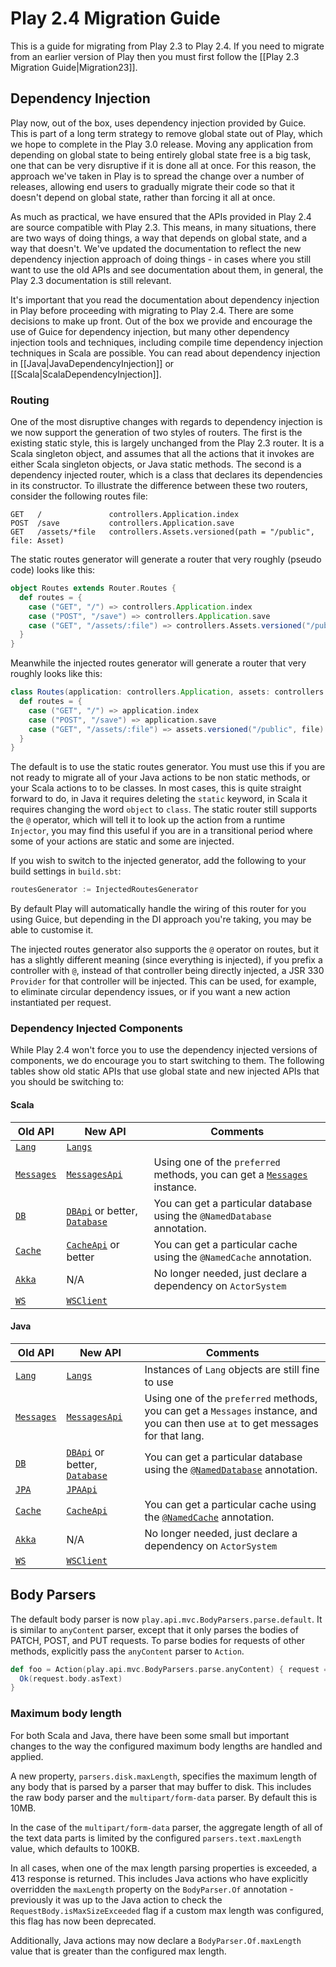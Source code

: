<!--- Copyright (C) 2009-2014 Typesafe Inc. <http://www.typesafe.com> -->
# Play 2.4 Migration Guide

This is a guide for migrating from Play 2.3 to Play 2.4. If you need to migrate from an earlier version of Play then you must first follow the [[Play 2.3 Migration Guide|Migration23]].

## Dependency Injection

Play now, out of the box, uses dependency injection provided by Guice.  This is part of a long term strategy to remove global state out of Play, which we hope to complete in the Play 3.0 release.  Moving any application from depending on global state to being entirely global state free is a big task, one that can be very disruptive if it is done all at once.  For this reason, the approach we've taken in Play is to spread the change over a number of releases, allowing end users to gradually migrate their code so that it doesn't depend on global state, rather than forcing it all at once.

As much as practical, we have ensured that the APIs provided in Play 2.4 are source compatible with Play 2.3.  This means, in many situations, there are two ways of doing things, a way that depends on global state, and a way that doesn't.  We've updated the documentation to reflect the new dependency injection approach of doing things - in cases where you still want to use the old APIs and see documentation about them, in general, the Play 2.3 documentation is still relevant.

It's important that you read the documentation about dependency injection in Play before proceeding with migrating to Play 2.4.  There are some decisions to make up front.  Out of the box we provide and encourage the use of Guice for dependency injection, but many other dependency injection tools and techniques, including compile time dependency injection techniques in Scala are possible.  You can read about dependency injection in [[Java|JavaDependencyInjection]] or [[Scala|ScalaDependencyInjection]].

### Routing

One of the most disruptive changes with regards to dependency injection is we now support the generation of two styles of routers.  The first is the existing static style, this is largely unchanged from the Play 2.3 router.  It is a Scala singleton object, and assumes that all the actions that it invokes are either Scala singleton objects, or Java static methods.  The second is a dependency injected router, which is a class that declares its dependencies in its constructor.  To illustrate the difference between these two routers, consider the following routes file:

```
GET   /               controllers.Application.index
POST  /save           controllers.Application.save
GET   /assets/*file   controllers.Assets.versioned(path = "/public", file: Asset)
```

The static routes generator will generate a router that very roughly (pseudo code) looks like this:

```scala
object Routes extends Router.Routes {
  def routes = {
    case ("GET", "/") => controllers.Application.index
    case ("POST", "/save") => controllers.Application.save
    case ("GET", "/assets/:file") => controllers.Assets.versioned("/public", file)
  }
}
```

Meanwhile the injected routes generator will generate a router that very roughly looks like this:

```scala
class Routes(application: controllers.Application, assets: controllers.Assets) extends Router.Routes {
  def routes = {
    case ("GET", "/") => application.index
    case ("POST", "/save") => application.save
    case ("GET", "/assets/:file") => assets.versioned("/public", file)
  }
}
```

The default is to use the static routes generator.  You must use this if you are not ready to migrate all of your Java actions to be non static methods, or your Scala actions to to be classes.  In most cases, this is quite straight forward to do, in Java it requires deleting the `static` keyword, in Scala it requires changing the word `object` to `class`.  The static router still supports the `@` operator, which will tell it to look up the action from a runtime `Injector`, you may find this useful if you are in a transitional period where some of your actions are static and some are injected.

If you wish to switch to the injected generator, add the following to your build settings in `build.sbt`:

```scala
routesGenerator := InjectedRoutesGenerator
```

By default Play will automatically handle the wiring of this router for you using Guice, but depending in the DI approach you're taking, you may be able to customise it.

The injected routes generator also supports the `@` operator on routes, but it has a slightly different meaning (since everything is injected), if you prefix a controller with `@`, instead of that controller being directly injected, a JSR 330 `Provider` for that controller will be injected.  This can be used, for example, to eliminate circular dependency issues, or if you want a new action instantiated per request.

### Dependency Injected Components

While Play 2.4 won't force you to use the dependency injected versions of components, we do encourage you to start switching to them.  The following tables show old static APIs that use global state and new injected APIs that you should be switching to:

#### Scala

| Old API | New API | Comments |
| ------- | --------| -------- |
| [`Lang`](api/scala/index.html#play.api.i18n.Lang$) | [`Langs`](api/scala/index.html#play.api.i18n.Langs) | |
| [`Messages`](api/scala/index.html#play.api.i18n.Messages$) | [`MessagesApi`](api/scala/index.html#play.api.i18n.MessagesApi) | Using one of the `preferred` methods, you can get a [`Messages`](api/scala/index.html#play.api.i18n.Messages) instance. |
| [`DB`](api/scala/index.html#play.api.db.DB$) | [`DBApi`](api/scala/index.html#play.api.db.DBApi) or better, [`Database`](api/scala/index.html#play.api.db.Database) | You can get a particular database using the `@NamedDatabase` annotation. |
| [`Cache`](api/scala/index.html#play.api.cache.Cache$) | [`CacheApi`](api/scala/index.html#play.api.cache.CacheApi) or better | You can get a particular cache using the `@NamedCache` annotation. |
| [`Akka`](api/scala/index.html#play.api.libs.concurrent.Akka$) | N/A | No longer needed, just declare a dependency on `ActorSystem` |
| [`WS`](api/scala/index.html#play.api.libs.ws.WS$) | [`WSClient`](api/scala/index.html#play.api.libs.ws.WSClient) | |

#### Java

| Old API | New API | Comments |
| ------- | --------| -------- |
| [`Lang`](api/java/play/i18n/Lang.html) | [`Langs`](api/java/play/i18n/Langs.html) | Instances of `Lang` objects are still fine to use |
| [`Messages`](api/java/play/i18n/Messages.html) | [`MessagesApi`](api/java/play/i18n/MessagesApi.html) | Using one of the `preferred` methods, you can get a `Messages` instance, and you can then use `at` to get messages for that lang. |
| [`DB`](api/java/play/db/DB.html) | [`DBApi`](api/java/play/db/DBApi.html) or better, [`Database`](api/java/play/db/Database.html) | You can get a particular database using the [`@NamedDatabase`](api/java/play/db/NamedDatabase.html) annotation. |
| [`JPA`](api/java/play/db/jpa/JPA.html) | [`JPAApi`](api/java/play/db/jpa/JPAApi.html) | |
| [`Cache`](api/java/play/cache/Cache.html) | [`CacheApi`](api/java/play/cache/CacheApi.html) | You can get a particular cache using the [`@NamedCache`](api/java/play/cache/NamedCache.html) annotation. |
| [`Akka`](api/java/play/libs/Akka.html) | N/A | No longer needed, just declare a dependency on `ActorSystem` |
| [`WS`](api/java/play/libs/ws/WS.html) | [`WSClient`](api/java/play/libs/ws/WSClient.html) | |

## Body Parsers

The default body parser is now `play.api.mvc.BodyParsers.parse.default`. It is similar to `anyContent` parser, except that it only parses the bodies of PATCH, POST, and PUT requests. To parse bodies for requests of other methods, explicitly pass the `anyContent` parser to `Action`.

```scala
def foo = Action(play.api.mvc.BodyParsers.parse.anyContent) { request =>
  Ok(request.body.asText)
}
```

### Maximum body length

For both Scala and Java, there have been some small but important changes to the way the configured maximum body lengths are handled and applied.

A new property, `parsers.disk.maxLength`, specifies the maximum length of any body that is parsed by a parser that may buffer to disk.  This includes the raw body parser and the `multipart/form-data` parser.  By default this is 10MB.

In the case of the `multipart/form-data` parser, the aggregate length of all of the text data parts is limited by the configured `parsers.text.maxLength` value, which defaults to 100KB.

In all cases, when one of the max length parsing properties is exceeded, a 413 response is returned.  This includes Java actions who have explicitly overridden the `maxLength` property on the `BodyParser.Of` annotation - previously it was up to the Java action to check the `RequestBody.isMaxSizeExceeded` flag if a custom max length was configured, this flag has now been deprecated.

Additionally, Java actions may now declare a `BodyParser.Of.maxLength` value that is greater than the configured max length.